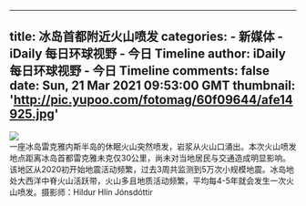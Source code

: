 
---
title: 冰岛首都附近火山喷发
categories: 
    - 新媒体
    - iDaily 每日环球视野 - 今日 Timeline
author: iDaily 每日环球视野 - 今日 Timeline
comments: false
date: Sun, 21 Mar 2021 09:53:00 GMT
thumbnail: 'http://pic.yupoo.com/fotomag/60f09644/afe14925.jpg'
---

<div>   
<img src="http://pic.yupoo.com/fotomag/60f09644/afe14925.jpg" referrerpolicy="no-referrer"><br>一座冰岛雷克雅内斯半岛的休眠火山突然喷发，岩浆从火山口涌出。本次火山喷发地点距离冰岛首都雷克雅未克仅30公里，尚未对当地居民与交通造成明显影响。该地区从2020初开始地震活动频繁，过去3周共监测到5万次小规模地震。冰岛地处大西洋中脊火山活跃带，火山多且地质活动频繁，平均每4-5年就会发生一次火山喷发。摄影师：Hildur Hlín Jónsdóttir  
</div>
            